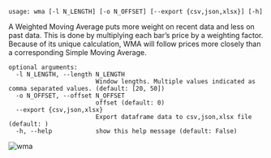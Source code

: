 ```
usage: wma [-l N_LENGTH] [-o N_OFFSET] [--export {csv,json,xlsx}] [-h]
```

A Weighted Moving Average puts more weight on recent data and less on past data. This is done by multiplying each bar’s price by a weighting factor.
Because of its unique calculation, WMA will follow prices more closely than a corresponding Simple Moving Average.

```
optional arguments:
  -l N_LENGTH, --length N_LENGTH
                        Window lengths. Multiple values indicated as comma separated values. (default: [20, 50])
  -o N_OFFSET, --offset N_OFFSET
                        offset (default: 0)
  --export {csv,json,xlsx}
                        Export dataframe data to csv,json,xlsx file (default: )
  -h, --help            show this help message (default: False)
```

![wma](https://user-images.githubusercontent.com/46355364/154312618-43430406-97c1-4740-87be-2414de9a1c06.png)

